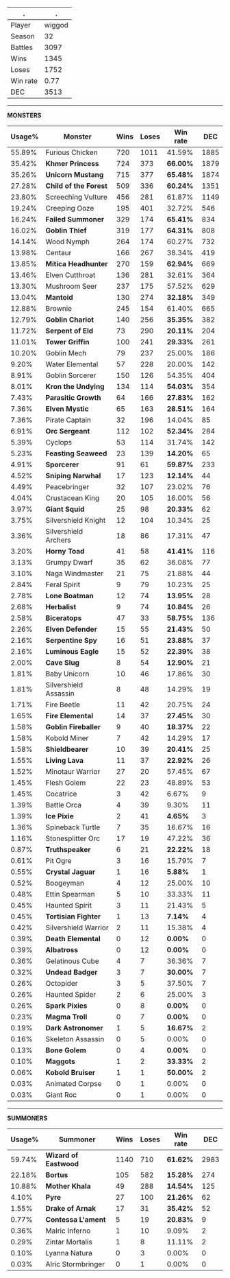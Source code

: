 .|.
|-|-
Player|wiggod
Season|32
Battles|3097
Wins|1345
Loses|1752
Win rate|0.77
DEC|3513

---
**MONSTERS**

Usage%|Monster|Wins|Loses|Win rate|DEC|
-|-|-|-|-|-|
55.89%|Furious Chicken|720|1011|41.59%|1885|
35.42%|**Khmer Princess**|724|373|**66.00%**|1879|
35.26%|**Unicorn Mustang**|715|377|**65.48%**|1874|
27.28%|**Child of the Forest**|509|336|**60.24%**|1351|
23.80%|Screeching Vulture|456|281|61.87%|1149|
19.24%|Creeping Ooze|195|401|32.72%|546|
16.24%|**Failed Summoner**|329|174|**65.41%**|834|
16.02%|**Goblin Thief**|319|177|**64.31%**|808|
14.14%|Wood Nymph|264|174|60.27%|732|
13.98%|Centaur|166|267|38.34%|419|
13.85%|**Mitica Headhunter**|270|159|**62.94%**|669|
13.46%|Elven Cutthroat|136|281|32.61%|364|
13.30%|Mushroom Seer|237|175|57.52%|629|
13.04%|**Mantoid**|130|274|**32.18%**|349|
12.88%|Brownie|245|154|61.40%|665|
12.79%|**Goblin Chariot**|140|256|**35.35%**|382|
11.72%|**Serpent of Eld**|73|290|**20.11%**|204|
11.01%|**Tower Griffin**|100|241|**29.33%**|261|
10.20%|Goblin Mech|79|237|25.00%|186|
9.20%|Water Elemental|57|228|20.00%|142|
8.91%|Goblin Sorcerer|150|126|54.35%|404|
8.01%|**Kron the Undying**|134|114|**54.03%**|354|
7.43%|**Parasitic Growth**|64|166|**27.83%**|162|
7.36%|**Elven Mystic**|65|163|**28.51%**|164|
7.36%|Pirate Captain|32|196|14.04%|85|
6.91%|**Orc Sergeant**|112|102|**52.34%**|284|
5.39%|Cyclops|53|114|31.74%|142|
5.23%|**Feasting Seaweed**|23|139|**14.20%**|65|
4.91%|**Sporcerer**|91|61|**59.87%**|233|
4.52%|**Sniping Narwhal**|17|123|**12.14%**|44|
4.49%|Peacebringer|32|107|23.02%|76|
4.04%|Crustacean King|20|105|16.00%|56|
3.97%|**Giant Squid**|25|98|**20.33%**|62|
3.75%|Silvershield Knight|12|104|10.34%|25|
3.36%|Silvershield Archers|18|86|17.31%|47|
3.20%|**Horny Toad**|41|58|**41.41%**|116|
3.13%|Grumpy Dwarf|35|62|36.08%|77|
3.10%|Naga Windmaster|21|75|21.88%|44|
2.84%|Feral Spirit|9|79|10.23%|25|
2.78%|**Lone Boatman**|12|74|**13.95%**|28|
2.68%|**Herbalist**|9|74|**10.84%**|26|
2.58%|**Biceratops**|47|33|**58.75%**|136|
2.26%|**Elven Defender**|15|55|**21.43%**|50|
2.16%|**Serpentine Spy**|16|51|**23.88%**|37|
2.16%|**Luminous Eagle**|15|52|**22.39%**|38|
2.00%|**Cave Slug**|8|54|**12.90%**|21|
1.81%|Baby Unicorn|10|46|17.86%|30|
1.81%|Silvershield Assassin|8|48|14.29%|19|
1.71%|Fire Beetle|11|42|20.75%|24|
1.65%|**Fire Elemental**|14|37|**27.45%**|30|
1.58%|**Goblin Fireballer**|9|40|**18.37%**|22|
1.58%|Kobold Miner|7|42|14.29%|17|
1.58%|**Shieldbearer**|10|39|**20.41%**|25|
1.55%|**Living Lava**|11|37|**22.92%**|26|
1.52%|Minotaur Warrior|27|20|57.45%|67|
1.45%|Flesh Golem|22|23|48.89%|53|
1.45%|Cocatrice|3|42|6.67%|9|
1.39%|Battle Orca|4|39|9.30%|11|
1.39%|**Ice Pixie**|2|41|**4.65%**|3|
1.36%|Spineback Turtle|7|35|16.67%|16|
1.16%|Stonesplitter Orc|17|19|47.22%|36|
0.87%|**Truthspeaker**|6|21|**22.22%**|18|
0.61%|Pit Ogre|3|16|15.79%|7|
0.55%|**Crystal Jaguar**|1|16|**5.88%**|1|
0.52%|Boogeyman|4|12|25.00%|10|
0.48%|Ettin Spearman|5|10|33.33%|11|
0.45%|Haunted Spirit|3|11|21.43%|5|
0.45%|**Tortisian Fighter**|1|13|**7.14%**|4|
0.42%|Silvershield Warrior|2|11|15.38%|4|
0.39%|**Death Elemental**|0|12|**0.00%**|0|
0.39%|**Albatross**|0|12|**0.00%**|0|
0.36%|Gelatinous Cube|4|7|36.36%|7|
0.32%|**Undead Badger**|3|7|**30.00%**|7|
0.26%|Octopider|3|5|37.50%|7|
0.26%|Haunted Spider|2|6|25.00%|3|
0.26%|**Spark Pixies**|0|8|**0.00%**|0|
0.23%|**Magma Troll**|0|7|**0.00%**|0|
0.19%|**Dark Astronomer**|1|5|**16.67%**|2|
0.16%|Skeleton Assassin|0|5|0.00%|0|
0.13%|**Bone Golem**|0|4|**0.00%**|0|
0.10%|**Maggots**|1|2|**33.33%**|2|
0.06%|**Kobold Bruiser**|1|1|**50.00%**|2|
0.03%|Animated Corpse|0|1|0.00%|0|
0.03%|Giant Roc|0|1|0.00%|0|

---
**SUMMONERS**

Usage%|Summoner|Wins|Loses|Win rate|DEC|
-|-|-|-|-|-|
59.74%|**Wizard of Eastwood**|1140|710|**61.62%**|2983|
22.18%|**Bortus**|105|582|**15.28%**|274|
10.88%|**Mother Khala**|49|288|**14.54%**|125|
4.10%|**Pyre**|27|100|**21.26%**|62|
1.55%|**Drake of Arnak**|17|31|**35.42%**|52|
0.77%|**Contessa L'ament**|5|19|**20.83%**|9|
0.36%|Malric Inferno|1|10|9.09%|2|
0.29%|Zintar Mortalis|1|8|11.11%|2|
0.10%|Lyanna Natura|0|3|0.00%|0|
0.03%|Alric Stormbringer|0|1|0.00%|0|
